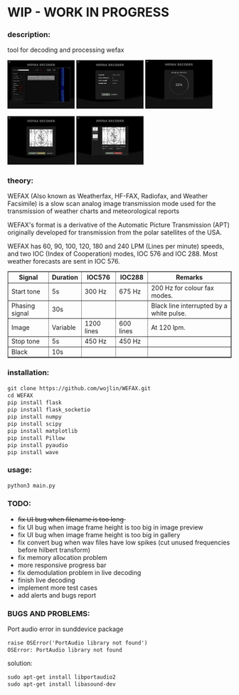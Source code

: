 # WIP - WORK IN PROGRESS

### description:

tool for decoding and processing wefax


<p float="left">
  <img src="static/images/screen1.png" width="30%" />
  <img src="static/images/screen2.png" width="30%" /> 
  <img src="static/images/screen3.png" width="30%" />
</p>
<p float="left">
  <img src="static/images/screen4.png" width="30%" />
  <img src="static/images/screen5.png" width="30%" />
</p>



### theory:
WEFAX (Also known as Weatherfax, HF-FAX, Radiofax, and Weather Facsimile) is a slow scan analog image transmission mode used for the transmission of weather charts and meteorological reports

WEFAX's format is a derivative of the Automatic Picture Transmission (APT) originally developed for transmission from the polar satellites of the USA.

WEFAX has 60, 90, 100, 120, 180 and 240 LPM (Lines per minute) speeds, and two IOC (Index of Cooperation) modes, IOC 576 and IOC 288. Most weather forecasts are sent in IOC 576. 

<table cellspacing="0" cellpadding="5" border="1" align="center"><tbody><tr><th> Signal
</th>
<th> Duration
</th>
<th> IOC576
</th>
<th> IOC288
</th>
<th> Remarks
</th></tr><tr><td> Start tone
</td>
<td> 5s
</td>
<td> 300&nbsp;<span class="mw-lingo-tooltip " data-hasqtip="true"><span class="mw-lingo-tooltip-abbr">Hz</span></span>
</td>
<td> 675&nbsp;<span class="mw-lingo-tooltip " data-hasqtip="true"><span class="mw-lingo-tooltip-abbr">Hz</span></span>
</td>
<td> 200&nbsp;<span class="mw-lingo-tooltip " data-hasqtip="true"><span class="mw-lingo-tooltip-abbr">Hz</span></span> for colour fax modes.
</td></tr><tr><td> Phasing signal
</td>
<td> 30s
</td>
<td>
</td>
<td>
</td>
<td> Black line interrupted by a white pulse.
</td></tr><tr><td> Image
</td>
<td> Variable
</td>
<td> 1200 lines
</td>
<td> 600 lines
</td>
<td> At 120 lpm.
</td></tr><tr><td> Stop tone
</td>
<td> 5s
</td>
<td> 450&nbsp;<span class="mw-lingo-tooltip " data-hasqtip="true"><span class="mw-lingo-tooltip-abbr">Hz</span></span>
</td>
<td> 450&nbsp;<span class="mw-lingo-tooltip " data-hasqtip="true"><span class="mw-lingo-tooltip-abbr">Hz</span></span>
</td>
<td>
</td></tr><tr><td> Black
</td>
<td> 10s
</td>
<td>
</td>
<td>
</td>
<td>
</td></tr></tbody></table>

### installation:
```
git clone https://github.com/wojlin/WEFAX.git
cd WEFAX
pip install flask
pip install flask_socketio
pip install numpy
pip install scipy
pip install matplotlib
pip install Pillow
pip install pyaudio
pip install wave
```

### usage:
```
python3 main.py
```


### TODO:
- f̶i̶x̶ ̶U̶I̶ ̶b̶u̶g̶ ̶w̶h̶e̶n̶ ̶f̶i̶l̶e̶n̶a̶m̶e̶ ̶i̶s̶ ̶t̶o̶o̶ ̶l̶o̶n̶g̶
- fix UI bug when image frame height is too big in image preview
- fix UI bug when image frame height is too big in gallery
- fix convert bug when wav files have low spikes (cut unused frequencies before hilbert transform)
- fix memory allocation problem
- more responsive progress bar
- fix demodulation problem in live decoding 
- finish live decoding
- implement more test cases
- add alerts and bugs report


### BUGS AND PROBLEMS:

Port audio error in sunddevice package
```commandline
raise OSError('PortAudio library not found')
OSError: PortAudio library not found
```
solution:
```commandline
sudo apt-get install libportaudio2
sudo apt-get install libasound-dev
```